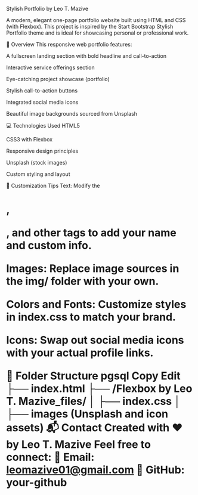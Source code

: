 Stylish Portfolio by Leo T. Mazive

A modern, elegant one-page portfolio website built using HTML and CSS (with Flexbox). This project is inspired by the Start Bootstrap Stylish Portfolio theme and is ideal for showcasing personal or professional work.

🌟 Overview
This responsive web portfolio features:

A fullscreen landing section with bold headline and call-to-action

Interactive service offerings section

Eye-catching project showcase (portfolio)

Stylish call-to-action buttons

Integrated social media icons

Beautiful image backgrounds sourced from Unsplash


💻 Technologies Used
HTML5

CSS3 with Flexbox

Responsive design principles

Unsplash (stock images)

Custom styling and layout

🧰 Customization Tips
Text: Modify the <h1>, <p>, and other tags to add your name and custom info.

Images: Replace image sources in the img/ folder with your own.

Colors and Fonts: Customize styles in index.css to match your brand.

Icons: Swap out social media icons with your actual profile links.

📂 Folder Structure
pgsql
Copy
Edit
├── index.html
├── /Flexbox by Leo T. Mazive_files/
│   ├── index.css
│   ├── images (Unsplash and icon assets)
📬 Contact
Created with ❤️ by Leo T. Mazive
Feel free to connect:
📧 Email: leomazive01@gmail.com
🔗 GitHub: your-github

